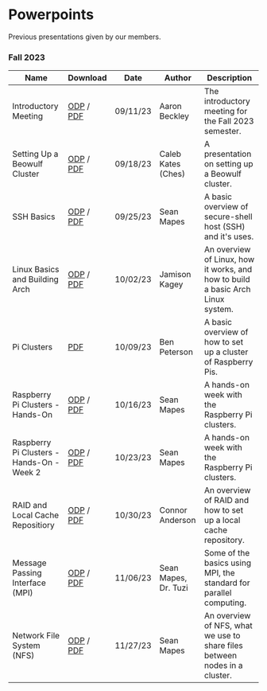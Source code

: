 
# Powerpoints
Previous presentations given by our members.

### Fall 2023
Name | Download | Date | Author | Description
---|---|---|---|---
Introductory Meeting | [ODP](powerpoints/HPCC-09-11-23.odp) / [PDF](powerpoints/HPCC-09-11-23.pdf) | 09/11/23 | Aaron Beckley | The introductory meeting for the Fall 2023 semester.
Setting Up a Beowulf Cluster | [ODP](powerpoints/HPCC-09-18-23.odp) / [PDF](powerpoints/HPCC-09-18-23.pdf) | 09/18/23 | Caleb Kates (Ches) | A presentation on setting up a Beowulf cluster.
SSH Basics | [ODP](powerpoints/HPCC-09-25-23.odp) / [PDF](powerpoints/HPCC-09-25-23.pdf) | 09/25/23 | Sean Mapes | A basic overview of secure-shell host (SSH) and it's uses.
Linux Basics and Building Arch | [ODP](powerpoints/HPCC-10-02-23.odp) / [PDF](powerpoints/HPCC-10-02-23.pdf) | 10/02/23 | Jamison Kagey | An overview of Linux, how it works, and how to build a basic Arch Linux system.
Pi Clusters | [PDF](powerpoints/HPCC-10-09-23.pdf) | 10/09/23 | Ben Peterson | A basic overview of how to set up a cluster of Raspberry Pis.
Raspberry Pi Clusters - Hands-On | [ODP](powerpoints/HPCC-10-16-23.odp) / [PDF](powerpoints/HPCC-10-16-23.pdf) | 10/16/23 | Sean Mapes | A hands-on week with the Raspberry Pi clusters.
Raspberry Pi Clusters - Hands-On - Week 2 | [ODP](powerpoints/HPCC-10-23-23.odp) / [PDF](powerpoints/HPCC-10-23-23.pdf) | 10/23/23 | Sean Mapes | A hands-on week with the Raspberry Pi clusters.
RAID and Local Cache Repositiory | [ODP](powerpoints/HPCC-10-30-23.odp) / [PDF](powerpoints/HPCC-10-30-23.pdf) | 10/30/23 | Connor Anderson | An overview of RAID and how to set up a local cache repository.
Message Passing Interface (MPI) | [ODP](powerpoints/HPCC-11-06-23.odp) / [PDF](powerpoints/HPCC-11-06-23.pdf) | 11/06/23 | Sean Mapes, Dr. Tuzi | Some of the basics using MPI, the standard for parallel computing.
Network File System (NFS) | [ODP](powerpoints/HPCC-11-27-23.odp) / [PDF](powerpoints/HPCC-11-27-23.pdf) | 11/27/23 | Sean Mapes | An overview of NFS, what we use to share files between nodes in a cluster.
